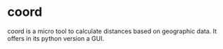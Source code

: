 # coord
coord is a micro tool to calculate distances based on geographic data. It offers in its python version a GUI.
